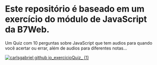 # Este repositório é baseado em um exercício do módulo de JavaScript da B7Web.
Um Quiz com 10 perguntas sobre JavaScript que tem audios para quando você acertar ou errar, além de audios para diferentes notas...

<a href="https://carlsgabriel.github.io/exercicioQuiz/">![carlsgabriel github io_exercicioQuiz_ (1)](https://github.com/user-attachments/assets/4743b49e-ff07-4a79-8d6b-2d57ee73171d)</a>
